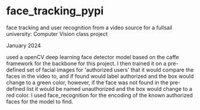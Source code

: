 # face_tracking_pypi


face tracking and user recognition from a video source for a fullsail university: Computer Vision class project


January 2024


used a openCV deep learning face detector model based on the caffe framework for the backbone for this project. I then trained it on a pre-defined set of facial images
for 'authorized users' that it would compare the faces in the video to, and if found would label authorized and the box would change to a green color, however, 
if the face was not found in the pre-defined list it would be named unauthorized and the box would change to a red color. I used face_recognition for the encoding of the 
known authorized faces for the model to find.
